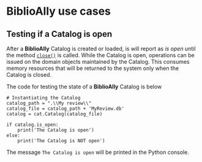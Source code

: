 # BiblioAlly use cases

## Testing if a Catalog is open

After a **BiblioAlly** Catalog is created or loaded, is will report as *is open* until the method
[`close()`](use_case-close.md) is called.
While the Catalog is open, operations can be issued on the domain objects maintained by the
Catalog. This consumes memory resources that will be returned to the system only when the Catalog is closed. 

The code for testing the state of a **BiblioAlly** Catalog is below
```
# Instantiating the Catalog
catalog_path = ".\\My review\\"
catalog_file = catalog_path + 'MyReview.db'
catalog = cat.Catalog(catalog_file)

if catalog.is_open:
    print('The Catalog is open')
else:
    print('The Catalog is NOT open')
```

The message `The Catalog is open` will be printed in the Python console.